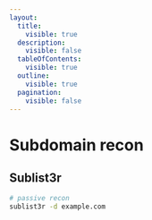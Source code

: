```yaml
---
layout:
  title:
    visible: true
  description:
    visible: false
  tableOfContents:
    visible: true
  outline:
    visible: true
  pagination:
    visible: false
---
```


# Subdomain recon

## Sublist3r

```bash
# passive recon
sublist3r -d example.com
```
